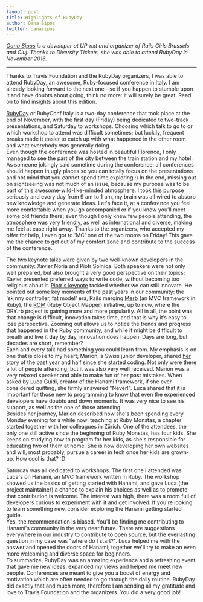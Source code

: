 ```yaml
---
layout: post
title: Highlights of RubyDay
author: Oana Sipos
twitter: oanasipos
---
```


*[Oana Sipos](http://twitter.com/oanasipos) is a developer at UP-nxt and organizer of Rails Girls Brussels and Cluj. Thanks to Diversity Tickets, she was able to attend RubyDay in November 2016.*

---

Thanks to Travis Foundation and the RubyDay organizers, I was able to attend RubyDay, an awesome, Ruby-focused conference in Italy. I am already looking forward to the next one—so if you happen to stumble upon it and have doubts about going, think no more: it will surely be great. Read on to find insights about this edition.  

[RubyDay](http://www.rubyday.it/) or RubyConf Italy is a two-day conference that took place at the end of November, with the first day (Friday) being dedicated to two-track presentations, and Saturday to workshops. Choosing which talk to go to or which workshop to attend was difficult sometimes; but luckily, frequent breaks made it easier to catch up with what happened in the other room and what everybody was generally doing.  
Even though the conference was hosted in beautiful Florence, I only managed to see the part of the city between the train station and my hotel. As someone jokingly said sometime during the conference: all conferences should happen in ugly places so you can totally focus on the presentations and not mind that you cannot spend time exploring :) In the end, missing out on sightseeing  was not much of an issue, because my purpose was to be part of this awesome-wild-like-minded atmosphere. I took this purpose seriously and every day from 9 am to 1 am, my brain was all wired to absorb new knowledge and generate ideas.
Let's face it, at a conference you feel more comfortable when you go accompanied or if you know you’ll meet some old friends there; even though I only knew few people attending, the atmosphere was very friendly, as well as international and diverse, making me feel at ease right away. Thanks to the organizers, who accepted my offer for help, I even got to 'MC' one of the two rooms on Friday! This gave me the chance to get out of my comfort zone and contribute to the success of the conference.


The two keynote talks were given by two well-known developers in the community: Xavier Noria and Piotr Solnica. Both speakers were not only well prepared, but also brought a very good perspective on their topics; Xavier presented preferred ways to write code, without becoming too religious about it.
[Piotr's keynote](http://www.slideshare.net/PiotrSolnica/rubyday-2016-can-we-still-innovate) tackled whether we can still innovate. He pointed out some key moments of the past years in our community: the 'skinny controller, fat model' era, Rails merging [Merb](https://en.wikipedia.org/wiki/Merb) (an MVC framework in Ruby), the [ROM](http://rom-rb.org/) (Ruby Object Mapper) initiative, up to now, where the DRY.rb project is gaining more and more popularity. All in all, the point was that change is difficult, innovation takes time, and that is why it’s easy to lose perspective. Zooming out allows us to notice the trends and progress that happened in the Ruby community, and while it might be difficult to breath and live it day by day, innovation does happen. Days are long, but decades are short, remember?  
Each and every talk had something you could learn from. My emphasis is on one that is close to my heart; Marion, a Swiss junior developer, shared [her story](http://slides.com/marionschleifer/deck#/1) of the past year and half since she started coding. Not only were there a lot of people attending, but it was also very well received. Marion was a very relaxed speaker and able to make fun of her past mistakes. When asked by Luca Guidi, creator of the Hanami framework, if she ever considered quitting, she firmly answered "Never!". Luca shared that it is important for those new to programming to know that even the experienced developers have doubts and down moments. It was very nice to see his support, as well as the one of those attending.  
Besides her journey, Marion described how she's been spending every Monday evening for a while now: teaching at Ruby Monstas, a chapter started together with her colleagues in Zürich. One of the attendees, the only one still active since the beginning of Ruby Monstas, has four kids. She keeps on studying how to program for her kids, as she's responsible for educating two of them at home. She is now developing her own websites and will, most probably, pursue a career in tech once her kids are grown-up. How cool is that? :D  

Saturday was all dedicated to workshops. The first one I attended was Luca's on Hanami, an MVC framework written in Ruby. The workshop showed us the basics of getting started with Hanami, and gave Luca (the project maintainer) a chance to explain his choices as well as to promote that contribution is welcome. The interest was high, there was a room full of developers curious to experiment with it and get involved. If you're looking to learn something new, consider exploring the Hanami getting started guide.  
Yes, the recommendation is biased. You'll be finding me contributing to Hanami's community in the very near future. There are suggestions everywhere in our industry to contribute to open source, but the everlasting question in my case was "where do I start?". Luca helped me with the answer and opened the doors of Hanami; together we'll try to make an even more welcoming and diverse space for beginners.  
To summarize, RubyDay was an amazing experience and a refreshing event that gave me new ideas, expanded my views and helped me meet new people. Conferences are meant to give you a boost of energy and motivation which are often needed to go through the daily routine. RubyDay did exactly that and much more, therefore I am sending all my gratitude and love to Travis Foundation and the organizers. You did a very good job!
